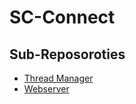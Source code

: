 # SC-Connect

## Sub-Reposoroties
- [Thread Manager](https://github.com/7Bit420/SC-Connect-ThreadManager)
- [Webserver](https://github.com/7Bit420/SC-Connect-Webserver)
